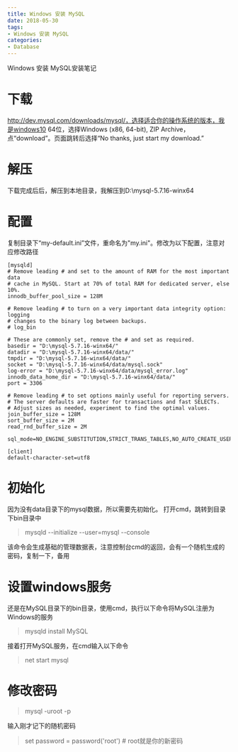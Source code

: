 ```yaml
---
title: Windows 安装 MySQL
date: 2018-05-30
tags:
- Windows 安装 MySQL
categories:
- Database
---
```

Windows 安装 MySQL安装笔记
<!--more-->

# 下载
http://dev.mysql.com/downloads/mysql/，选择适合你的操作系统的版本，我是windows10 64位，选择Windows (x86, 64-bit), ZIP Archive，点“download”。页面跳转后选择“No thanks, just start my download.”
# 解压
下载完成后后，解压到本地目录，我解压到D:\mysql-5.7.16-winx64
# 配置
复制目录下“my-default.ini”文件，重命名为"my.ini"。修改为以下配置，注意对应修改路径
```
[mysqld]
# Remove leading # and set to the amount of RAM for the most important data
# cache in MySQL. Start at 70% of total RAM for dedicated server, else 10%.
innodb_buffer_pool_size = 128M

# Remove leading # to turn on a very important data integrity option: logging
# changes to the binary log between backups.
# log_bin

# These are commonly set, remove the # and set as required.
basedir = "D:\mysql-5.7.16-winx64/"
datadir = "D:\mysql-5.7.16-winx64/data/"
tmpdir = "D:\mysql-5.7.16-winx64/data/"
socket = "D:\mysql-5.7.16-winx64/data/mysql.sock"
log-error = "D:\mysql-5.7.16-winx64/data/mysql_error.log"
innodb_data_home_dir = "D:\mysql-5.7.16-winx64/data/"
port = 3306

# Remove leading # to set options mainly useful for reporting servers.
# The server defaults are faster for transactions and fast SELECTs.
# Adjust sizes as needed, experiment to find the optimal values.
join_buffer_size = 128M
sort_buffer_size = 2M
read_rnd_buffer_size = 2M 

sql_mode=NO_ENGINE_SUBSTITUTION,STRICT_TRANS_TABLES,NO_AUTO_CREATE_USER
    
[client]
default-character-set=utf8

```
# 初始化
因为没有data目录下的mysql数据，所以需要先初始化。
打开cmd，跳转到目录下bin目录中
>mysqld --initialize --user=mysql --console

该命令会生成基础的管理数据表，注意控制台cmd的返回，会有一个随机生成的密码，复制一下，备用
# 设置windows服务
还是在MySQL目录下的bin目录，使用cmd，执行以下命令将MySQL注册为Windows的服务
>mysqld install MySQL

接着打开MySQL服务，在cmd输入以下命令
>net start mysql

# 修改密码 
 >mysql -uroot -p

 输入刚才记下的随机密码
>set password = password('root')  # root就是你的新密码

